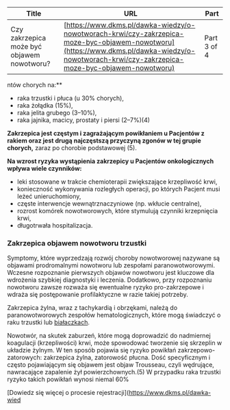 | **Title**       | **URL**           | **Part**              |
|-----------------|-------------------|-----------------------|
| Czy zakrzepica może być objawem nowotworu?         | [https://www.dkms.pl/dawka-wiedzy/o-nowotworach-krwi/czy-zakrzepica-moze-byc-objawem-nowotworu](https://www.dkms.pl/dawka-wiedzy/o-nowotworach-krwi/czy-zakrzepica-moze-byc-objawem-nowotworu)    | Part 3 of 4          |

ntów chorych na:**


* raka trzustki i płuca (u 30% chorych),
* raka żołądka (15%),
* raka jelita grubego (3–10%),
* raka jajnika, macicy, prostaty i piersi (2–7%)(4\)


**Zakrzepica jest częstym i zagrażającym powikłaniem u Pacjentów z rakiem oraz jest drugą najczęstszą przyczyną zgonów w tej grupie chorych,** zaraz po chorobie podstawowej (5\).


**Na wzrost ryzyka wystąpienia zakrzepicy u Pacjentów onkologicznych wpływa wiele czynników:**


* leki stosowane w trakcie chemioterapii zwiększające krzepliwość krwi,
* konieczność wykonywania rozległych operacji, po których Pacjent musi leżeć unieruchomiony,
* częste interwencje wewnątrznaczyniowe (np. wkłucie centralne),
* rozrost komórek nowotworowych, które stymulują czynniki krzepnięcia krwi,
* długotrwała hospitalizacja.


### Zakrzepica objawem nowotworu trzustki


Symptomy, które wyprzedzają rozwój choroby nowotworowej nazywane są objawami prodromalnymi nowotworu lub zespołami paranowotworowymi. Wczesne rozpoznanie pierwszych objawów nowotworu jest kluczowe dla wdrożenia szybkiej diagnostyki i leczenia. Dodatkowo, przy rozpoznaniu nowotworu zawsze rozważa się ewentualne ryzyko pro\-zakrzepowe i wdraża się postępowanie profilaktyczne w razie takiej potrzeby.


Zakrzepica żylna, wraz z tachykardią i obrzękami, należą do paranowotworowych zespołów hematologicznych, które mogą świadczyć o raku trzustki lub [białaczkach](https://www.dkms.pl/dawka-wiedzy/o-nowotworach-krwi/bialaczka).


Nowotwór, na skutek zaburzeń, które mogą doprowadzić do nadmiernej koagulacji (krzepliwości) krwi, może spowodować tworzenie się skrzeplin w układzie żylnym. W ten sposób pojawia się ryzyko powikłań zakrzepowo\-zatorowych: zakrzepica żylna, zatorowość płucna. Dość specyficznym i często pojawiającym się objawem jest objaw Trousseau, czyli wędrujące, nawracające zapalenie żył powierzchownych.(5\) W przypadku raka trzustki ryzyko takich powikłań wynosi niemal 60%


[Dowiedz się więcej o procesie rejestracji](https://www.dkms.pl/dawka-wied